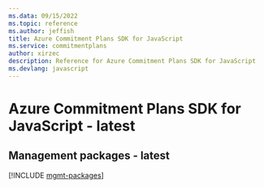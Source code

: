 ```yaml
---
ms.data: 09/15/2022
ms.topic: reference
ms.author: jeffish
title: Azure Commitment Plans SDK for JavaScript
ms.service: commitmentplans
author: xirzec
description: Reference for Azure Commitment Plans SDK for JavaScript
ms.devlang: javascript
---
```

# Azure Commitment Plans SDK for JavaScript - latest

## Management packages - latest
[!INCLUDE [mgmt-packages](commitment-plans-mgmt-index.md)]